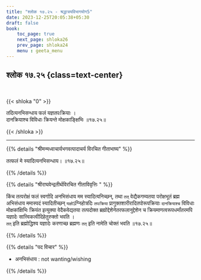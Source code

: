 ```yaml
---
title: "श्लोक १७.२५ - श्रद्धात्रयविभागयोग5"
date: 2023-12-25T20:05:38+05:30
draft: false
book:
    toc_page: true
    next_page: shloka26
    prev_page: shloka24
    menu : geeta_menu
---
```




## श्लोक १७.२५ {class=text-center}

<br/>

{{< shloka  "0"  >}}

तदित्यनभिसन्धाय फलं यज्ञतपःक्रियाः ।  
दानक्रियाश्च विविधाः क्रियन्ते मोक्षकाङ्क्षिभिः ॥१७.२५॥

{{< /shloka >}}

---


{{% details "श्रीमन्मध्वाचार्यभगवत्पादाचर्य विरचित  गीताभाष्य" %}}

तत्फलं मे स्यादित्यनभिसन्धाय। ॥१७.२५॥

{{% /details %}}



{{% details "श्रीराघवेन्द्रतीर्थविरचित गीताविवृत्तिः " %}}

किंच तत्परोक्षं फलं स्वर्गादि अनभिसंधाय मम
स्यादित्यनिच्छन्‌, तथा `तत्` वेद्यैकगम्यतया परोक्षभूतं ब्रह्म 
अभिसंधाय ममास्पदं स्यादितीच्छन्‌ `यज्ञो`ऽग्निहोत्रदिः 
`तपःक्रिया` प्रागुक्तशारीरादितपोरूपक्रियाः `दानक्रियाश्च` विविधाः
मोक्षकांक्षिभिः क्रियंत इत्युक्या वेदैकवेद्यतया तत्पदोक्त 
ब्रह्मोद्देशेनेतरफलानुद्देशेन च क्रियमाणत्वरूपधर्मांतरमपि 
यज्ञादेः सात्त्विकत्वीदिहेतुरुक्तो भवति ।  
`तत्` इति ब्रह्मोद्धिश्य यज्ञादेः करणाच्छ ब्रह्मणः `तत्` इति 
नामेति चोक्तं भवति ॥१७.२५॥

{{% /details %}}



{{% details "पद विचार" %}}

- अनभिसंधाय : not wanting/wishing

{{% /details %}}
